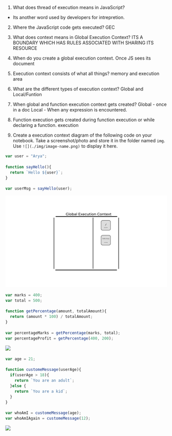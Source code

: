 1. What does thread of execution means in JavaScript?
- Its another word used by developers for intrepretion.
2. Where the JavaScript code gets executed?
GEC
3. What does context means in Global Execution Context?
ITS A BOUNDARY WHICH HAS RULES ASSOCIATED WITH SHARING ITS RESOURCE
4. When do you create a global execution context.
Once JS sees its document
5. Execution context consists of what all things?
memory and execution area
6. What are the different types of execution context?
Global and Local/Funtion
7. When global and function execution context gets created?
Global - once in a doc
Local - When any expression is encountered.
8. Function execution gets created during function execution or while declaring a function.
execution

9. Create a execution context diagram of the following code on your notebook. Take a screenshot/photo and store it in the folder named `img`. Use `![](./img/image-name.png)` to display it here.



```js
var user = "Arya";

function sayHello(){
  return `Hello ${user}`;
}

var userMsg = sayHello(user);
```

<!-- Put your image here -->

![GEC](gec9a.png)



```js
var marks = 400;
var total = 500;

function getPercentage(amount, totalAmount){
  return (amount * 100) / totalAmount;
}

var percentageMarks = getPercentage(marks, total);
var percentageProfit = getPercentage(400, 200);
```

<!-- Put your image here -->

![](./img/image-name.jpg)



```js
var age = 21;

function customeMessage(userAge){
  if(userAge > 18){
    return `You are an adult`;
  }else {
    return `You are a kid`;
  }
}

var whoAmI = customeMessage(age);
var whoAmIAgain = customeMessage(12);
```

<!-- Put your image here -->

![](./img/image-name.jpg)